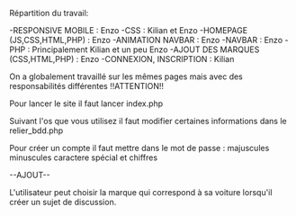 Répartition du travail:

-RESPONSIVE MOBILE : Enzo
-CSS : Kilian et Enzo
-HOMEPAGE (JS,CSS,HTML,PHP) : Enzo
-ANIMATION NAVBAR : Enzo
-NAVBAR : Enzo
-PHP : Principalement Kilian et un peu Enzo
-AJOUT DES MARQUES (CSS,HTML,PHP) : Enzo
-CONNEXION, INSCRIPTION : Kilian

On a globalement travaillé sur les mêmes pages mais avec des responsabilités différentes
!!ATTENTION!! 

Pour lancer le site il faut lancer index.php

Suivant l'os que vous utilisez il faut modifier certaines informations dans le relier_bdd.php

Pour créer un compte il faut mettre dans le mot de passe : majuscules minuscules caractere spécial et chiffres


--AJOUT--

L'utilisateur peut choisir la marque qui correspond à sa voiture lorsqu'il créer un sujet de discussion.
